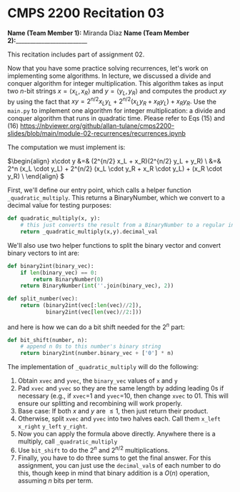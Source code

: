 # CMPS 2200  Recitation 03

**Name (Team Member 1):** Miranda Diaz 
**Name (Team Member 2):**_________________________

This recitation includes part of assignment 02. 

Now that you have some practice solving recurrences, let's work on implementing some algorithms. In lecture, we discussed a divide and conquer algorithm for integer multiplication. This algorithm takes as input two $n$-bit strings $x = \langle x_L, x_R\rangle$ and $y=\langle y_L, y_R\rangle$ and computes the product $xy$ by using the fact that $xy = 2^{n/2}x_Ly_L + 2^{n/2}(x_Ly_R+x_Ry_L) + x_Ry_R.$ Use the `main.py` to implement one algorithm for integer multiplication: a divide and conquer algorithm that runs in quadratic time. Please refer to Eqs (15) and (16) https://nbviewer.org/github/allan-tulane/cmps2200-slides/blob/main/module-02-recurrences/recurrences.ipynb

The computation we must implement is:

$\begin{align}
x\cdot y &=& (2^{n/2} x_L + x_R)(2^{n/2} y_L + y_R) \\
 &=& 2^n (x_L \cdot y_L) + 2^{n/2} (x_L \cdot y_R + x_R \cdot y_L) + (x_R \cdot y_R) \\
\end{align}
$

    
First, we'll define our entry point, which calls a helper function `_quadratic_multiply`. This returns a BinaryNumber, which we convert to a decimal value for testing purposes:

```python
def quadratic_multiply(x, y):
    # this just converts the result from a BinaryNumber to a regular int
    return _quadratic_multiply(x,y).decimal_val
```

We'll also use two helper functions to split the binary vector and convert binary vectors to int are:

```python
def binary2int(binary_vec): 
    if len(binary_vec) == 0:
        return BinaryNumber(0)
    return BinaryNumber(int(''.join(binary_vec), 2))

def split_number(vec):
    return (binary2int(vec[:len(vec)//2]),
            binary2int(vec[len(vec)//2:]))
```

and here is how we can do a bit shift needed for the $2^n$ part:

```python
def bit_shift(number, n):
    # append n 0s to this number's binary string
    return binary2int(number.binary_vec + ['0'] * n)
```

The implementation of `_quadratic_multiply` will do the following:

1. Obtain `xvec` and `yvec`, the `binary_vec` values of `x` and `y`
2. Pad `xvec` and `yvec` so they are the same length by adding leading 0s if necessary (e.g., if `xvec`=1 and `yvec`=10, then change `xvec` to 01. This will ensure our splitting and recombining will work properly.
3. Base case: If both $x$ and $y$ are $\le 1$, then just return their product.
4. Otherwise, split `xvec` and `yvec` into two halves each. Call them `x_left` `x_right` `y_left` `y_right`.
5. Now you can apply the formula above directly. Anywhere there is a multiply, call `_quadratic_multiply`
6. Use `bit_shift` to do the $2^n$ and $2^{n/2}$ multiplications.
7. Finally, you have to do three sums to get the final answer. For this assignment, you can just use the `decimal_val`s of each number to do this, though keep in mind that binary addition is a $O(n)$ operation, assuming $n$ bits per term.